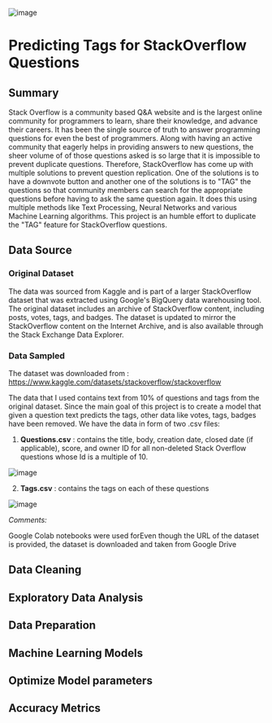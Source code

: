 ![image](https://user-images.githubusercontent.com/12669848/189498908-09206c0c-5e48-4164-8f4c-edccb593cd19.png)



# Predicting Tags for StackOverflow Questions

## Summary

Stack Overflow is a community based Q&A website and is the largest online community for programmers to learn, share their knowledge, and advance their careers. It has been the single source of truth to answer programming questions for even the best of programmers. Along with having an active community that eagerly helps in providing answers to new questions, the sheer volume of of those questions asked is so large that it is impossible to prevent duplicate questions. Therefore, StackOverflow has come up with multiple solutions to prevent question replication. One of the solutions is to have a downvote button and another one of the solutions is to "TAG" the questions so that community members can search for the appropriate questions before having to ask the same question again. It does this using multiple methods like Text Processing, Neural Networks and various Machine Learning algorithms. This project is an humble effort to duplicate the "TAG" feature for StackOverflow questions. 

## Data Source

### Original Dataset 
The data was sourced from Kaggle and is part of a larger StackOverflow dataset that was extracted using Google's BigQuery data warehousing tool. The original dataset includes an archive of StackOverflow content, including posts, votes, tags, and badges. The dataset is updated to mirror the StackOverflow content on the Internet Archive, and is also available through the Stack Exchange Data Explorer. 

### Data Sampled

The dataset was downloaded from : https://www.kaggle.com/datasets/stackoverflow/stackoverflow

The data that I used contains text from 10% of questions and tags from the original dataset. Since the main goal of this project is to create a model that given a question text predicts the tags, other data like votes, tags, badges have been removed. We have the data in form of two .csv files:  

1. **Questions.csv** : contains the title, body, creation date, closed date (if applicable), score, and owner ID for all non-deleted Stack Overflow questions whose Id is a multiple of 10.

![image](https://user-images.githubusercontent.com/12669848/189503565-cc036bde-52fc-4cf5-a501-25d69ffccc2e.png)

2. **Tags.csv** : contains the tags on each of these questions

![image](https://user-images.githubusercontent.com/12669848/189503585-12abc60b-9de2-40a3-a7ab-2c2f84756400.png)

*Comments:* 

Google Colab notebooks were used forEven though the URL of the dataset is provided, the dataset is downloaded and taken from Google Drive



## Data Cleaning

## Exploratory Data Analysis

## Data Preparation

## Machine Learning Models

## Optimize Model parameters

## Accuracy Metrics



